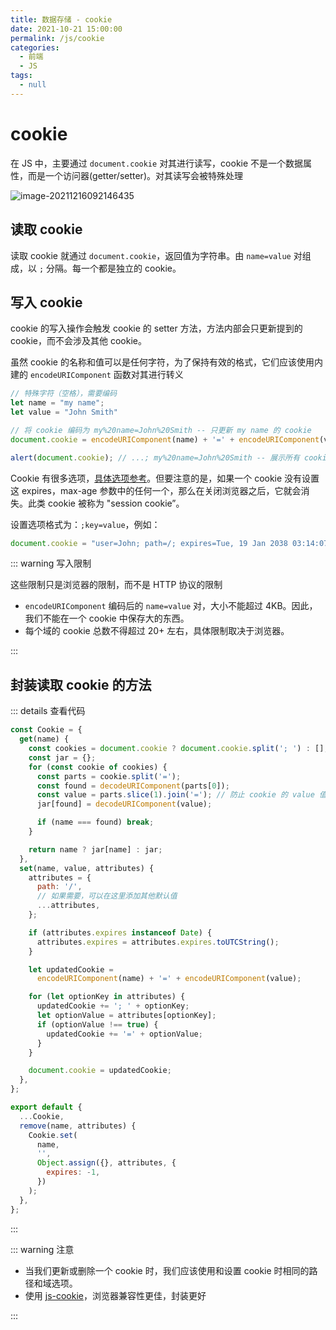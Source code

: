 ```yaml
---
title: 数据存储 - cookie
date: 2021-10-21 15:00:00
permalink: /js/cookie
categories:
  - 前端
  - JS
tags:
  - null
---
```


# cookie

在 JS 中，主要通过 `document.cookie` 对其进行读写，cookie 不是一个数据属性，而是一个访问器(getter/setter)。对其读写会被特殊处理

![image-20211216092146435](/img/65.png)

## 读取 cookie

读取 cookie 就通过 `document.cookie`，返回值为字符串。由 `name=value` 对组成，以 `;` 分隔。每一个都是独立的 cookie。

## 写入 cookie

cookie 的写入操作会触发 cookie 的 setter 方法，方法内部会只更新提到的 cookie，而不会涉及其他 cookie。

虽然 cookie 的名称和值可以是任何字符，为了保持有效的格式，它们应该使用内建的 `encodeURIComponent` 函数对其进行转义

```js
// 特殊字符（空格），需要编码
let name = "my name";
let value = "John Smith"

// 将 cookie 编码为 my%20name=John%20Smith -- 只更新 my name 的 cookie
document.cookie = encodeURIComponent(name) + '=' + encodeURIComponent(value);

alert(document.cookie); // ...; my%20name=John%20Smith -- 展示所有 cookie
```

Cookie 有很多选项，[具体选项参考](/http/cookie/)。但要注意的是，如果一个 cookie 没有设置这 expires，max-age 参数中的任何一个，那么在关闭浏览器之后，它就会消失。此类 cookie 被称为 "session cookie”。

设置选项格式为：`;key=value`，例如：

```js
document.cookie = "user=John; path=/; expires=Tue, 19 Jan 2038 03:14:07 GMT"
```

::: warning 写入限制

这些限制只是浏览器的限制，而不是 HTTP 协议的限制

* `encodeURIComponent` 编码后的 `name=value` 对，大小不能超过 4KB。因此，我们不能在一个 cookie 中保存大的东西。
* 每个域的 cookie 总数不得超过 20+ 左右，具体限制取决于浏览器。

:::

## 封装读取 cookie 的方法

::: details 查看代码

```js
const Cookie = {
  get(name) {
    const cookies = document.cookie ? document.cookie.split('; ') : [];
    const jar = {};
    for (const cookie of cookies) {
      const parts = cookie.split('=');
      const found = decodeURIComponent(parts[0]);
      const value = parts.slice(1).join('='); // 防止 cookie 的 value 值中存在 =
      jar[found] = decodeURIComponent(value);

      if (name === found) break;
    }

    return name ? jar[name] : jar;
  },
  set(name, value, attributes) {
    attributes = {
      path: '/',
      // 如果需要，可以在这里添加其他默认值
      ...attributes,
    };

    if (attributes.expires instanceof Date) {
      attributes.expires = attributes.expires.toUTCString();
    }

    let updatedCookie =
      encodeURIComponent(name) + '=' + encodeURIComponent(value);

    for (let optionKey in attributes) {
      updatedCookie += '; ' + optionKey;
      let optionValue = attributes[optionKey];
      if (optionValue !== true) {
        updatedCookie += '=' + optionValue;
      }
    }

    document.cookie = updatedCookie;
  },
};

export default {
  ...Cookie,
  remove(name, attributes) {
    Cookie.set(
      name,
      '',
      Object.assign({}, attributes, {
        expires: -1,
      })
    );
  },
};
```

:::

::: warning 注意

* 当我们更新或删除一个 cookie 时，我们应该使用和设置 cookie 时相同的路径和域选项。
* 使用 [js-cookie](https://github.com/js-cookie/js-cookie/tree/0371f69baee31eba40d3200d0e1a2d2b528f0fc8)，浏览器兼容性更佳，封装更好

:::
